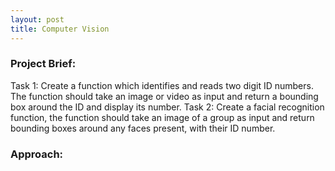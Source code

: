 ```yaml
---
layout: post
title: Computer Vision
---
```


### Project Brief:
Task 1: Create a function which identifies and reads two digit ID numbers. The function should take an image or video as input and return a bounding box around the ID and display its number.
Task 2: Create a facial recognition function, the function should take an image of a group as input and return bounding boxes around any faces present, with their ID number.

### Approach: 
